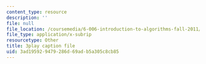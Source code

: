 ```yaml
---
content_type: resource
description: ''
file: null
file_location: /coursemedia/6-006-introduction-to-algorithms-fall-2011/3ad195929479286d69adb5a305c8cb85_ocZMDMZwhCY.srt
file_type: application/x-subrip
resourcetype: Other
title: 3play caption file
uid: 3ad19592-9479-286d-69ad-b5a305c8cb85
---
```

